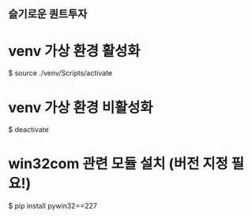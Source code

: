 ## 슬기로운 퀀트투자

# venv 가상 환경 활성화

$ source ./venv/Scripts/activate

# venv 가상 환경 비활성화

$ deactivate


# win32com 관련 모듈 설치 (버전 지정 필요!)

$ pip install pywin32==227
